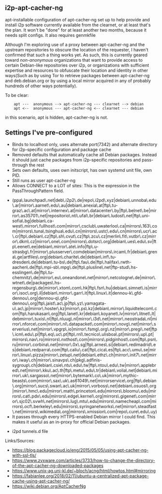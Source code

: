 i2p-apt-cacher-ng
-----------------

apt-installable configuration of apt-cacher-ng set up to help provide and
install i2p software currently available from the clearnet, or at least that's
the plan. It won't be "done" for at least another two months, because it needs
split configs. It also requires genmkfile

Although I'm exploring use of a proxy between apt-cacher-ng and the upstream
repositories to obscure the location of the requester, I haven't confirmed that
such a thing works yet. As such, this is currently geared toward *non-anonymous*
organizations that want to provide access to certain Debian-like repositories
over i2p, or organizations with sufficient expertise and resources to obfuscate
their location and identity in other ways(Such as by using Tor to retrieve
packages between apt-cacher-ng and deb.debian.org or by using a local mirror
acquired in any of probably hundreds of other ways potentially).

To be clear:

        apt ---  anonymous --> apt-cacher-ng --- clearnet --> debian
        apt <--  anonymous --- apt-cacher-ng <-- clearnet --- debian

in this scenario, apt is hidden, apt-cacher-ng is not.

Settings I've pre-configured
----------------------------

 * Binds to localhost only, uses alternate port(7342) and alternate directory
 for i2p-specific configuration and package cache
 * Removed defaults that automatically cache all Debian packages. Instead it
 should just cache packages from i2p-specific repositories and pass-through the
 rest
 * Sets own defaults, uses own initscript, has own systemd unit file, own PID.
 * Still runs as user apt-cacher-ng
 * Allows CONNECT to a LOT of sites: This is the expression in the PassThroughPattern field.
  - (ppa\\.launchpad\\.net|deb\\.i2p2\\.de|repo\\.i2pd\\.xyz|debian\\.unnoba\\.edu\\.ar|mirror\\.aarnet\\.edu\\.au|debian\\.anexia\\.at|ftp\\.tu-graz\\.ac\\.at|mirror\\.internex\\.at|mirror\\.datacenter\\.by|ftp\\.belnet\\.be|mirror\\.as35701\\.net|repositorio\\.nti\\.ufal\\.br|debian\\.ludost\\.net|ftp\\.uni-sofia\\.bg|debian\\.ca-west\\.mirror\\.fullhost\\.com|mirror\\.csclub\\.uwaterloo\\.ca|mirrors\\.163\\.com|mirrors\\.tuna\\.tsinghua\\.edu\\.cn|mirrors\\.ustc\\.edu\\.cn|mirrors\\.ucr\\.ac\\.cr|ftp\\.debian\\.cz|ftp\\.sh\\.cvut\\.cz|ftp\\.zcu\\.cz|merlin\\.fit\\.vutbr\\.cz|mirror\\.dkm\\.cz|mirror\\.one\\.com|mirrors\\.dotsrc\\.org|debian\\.ues\\.edu\\.sv|ftp\\.eenet\\.ee|debian\\.mirror\\.ate\\.info|ftp\\.u-strasbg\\.fr|mirror\\.plusserver\\.comdebian|mirrors\\.ircam\\.fr|debian\\.grena\\.ge|artfiles\\.org|debian\\.charite\\.de|debian\\.inf\\.tu-dresden\\.de|debian\\.tu-bs\\.de|ftp\\.fau\\.de|ftp\\.halifax\\.rwth-aachen\\.de|ftp\\.mpi-sb\\.mpg\\.de|ftp\\.plusline\\.net|ftp-stud\\.hs-esslingen\\.de|ftp\\.tu-chemnitz\\.de|mirror\\.eu\\.oneandone\\.net|mirror\\.netcologne\\.de|mirror\\.wtnet\\.de|packages\\.hs-regensburg\\.de|mirror\\.xtom\\.com\\.hk|ftp\\.fsn\\.hu|debian\\.simnet\\.is|mirror\\.isoc\\.org\\.il|debian\\.mirror\\.garr\\.it|ftp\\.linux\\.it|dennou-k\\.gfd-dennou\\.org|dennou-q\\.gfd-dennou\\.org|ftp\\.jaist\\.ac\\.jp|ftp\\.yz\\.yamagata-u\\.ac\\.jp|mirror\\.hoster\\.kz|mirror\\.ps\\.kz|debian\\.mirror\\.liquidtelecom\\.com|ftp\\.harukasan\\.org|ftp\\.lanet\\.kr|debian\\.koyanet\\.lv|mirror\\.litnet\\.lt|debmirror\\.tuxis\\.nl|ftp\\.nluug\\.nl|mirror\\.i3d\\.net|mirror\\.neostrada\\.nl|mirror\\.nforce\\.com|mirror\\.nl\\.datapacket\\.com|mirror\\.novg\\.net|mirror\\.serverius\\.net|mirror\\.vpgrp\\.io|mirror\\.fsmg\\.org\\.nz|mirror\\.pregi\\.net|ftp\\.icm\\.edu\\.pl|ftp\\.eq\\.uc\\.pt|ftp\\.rnl\\.tecnico\\.ulisboa\\.pt|mirrors\\.up\\.pt|mirrors\\.nav\\.ro|mirrors\\.nxthost\\.com|mirrors\\.pidginhost\\.com|ftp\\.psn\\.ru|mirror\\.corbina\\.net|mirror\\.0x\\.sg|ftp\\.arnes\\.si|debian\\.redimadrid\\.es|debian\\.redparra\\.com|ftp\\.caliu\\.cat|ftp\\.cica\\.es|ftp\\.acc\\.umu\\.se|mirror\\.linux\\.pizza|mirror\\.zetup\\.net|debian\\.ethz\\.ch|mirror\\.init7\\.net|mirror\\.iway\\.ch|mirror\\.sinavps\\.ch|pkg\\.adfinis-sygroup\\.ch|debian\\.csie\\.ntu\\.edu\\.tw|ftp\\.ntou\\.edu\\.tw|mirror\\.applebred\\.net|mirror\\.kku\\.ac\\.th|ftp\\.metu\\.edu\\.tr|debian\\.volia\\.net|debian\\.mirror\\.uk\\.sargasso\\.net|mirror\\.bytemark\\.co\\.uk|mirror\\.mythic-beasts\\.com|mirror\\.sax\\.uk\\.as61049\\.net|mirrorservice\\.org|ftp\\.debian\\.org|mirror\\.sucs\\.swan\\.ac\\.uk|mirror\\.vorboss\\.net|debian\\.osuosl\\.org|mirror\\.hmc\\.edu|mirror\\.math\\.princeton\\.edu|mirrors\\.bloomu\\.edu|mirrors\\.cat\\.pdx\\.edu|mirrors\\.edge\\.kernel\\.org|mirrors\\.gigenet\\.com|mirror\\.sjc02\\.svwh\\.net|mirrors\\.lug\\.mtu\\.edu|mirrors\\.namecheap\\.com|mirrors\\.ocf\\.berkeley\\.edu|mirrors\\.syringanetworks\\.net|mirror\\.steadfast\\.net|mirrors\\.wikimedia\\.org|mirrors\\.xmission\\.com|repo\\.cure\\.edu\\.uy)
  - It passes through every HTTPS-enabled Debian mirror I could find. This makes
  it useful as an in-proxy for official Debian packages.
 * i2pd tunnels.d file

Links/Sources:

 * https://blog.packagecloud.io/eng/2015/05/05/using-apt-cacher-ng-with-ssl-tls/
 * https://www.zyxware.com/articles/3733/how-to-change-the-directory-of-the-apt-cacher-ng-downloaded-packages
 * https://www.unix-ag.uni-kl.de/~bloch/acng/html/howtos.html#mirroring
 * https://fabianlee.org/2018/02/11/ubuntu-a-centralized-apt-package-cache-using-apt-cacher-ng/
 * https://wiki.debian.org/AptCacherNg


